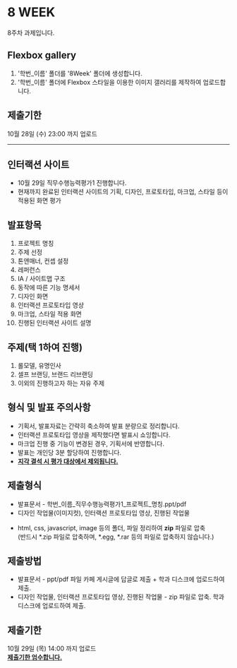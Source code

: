 # 8 WEEK

8주차 과제입니다.

## Flexbox gallery

1. '학번_이름' 폴더를 '8Week' 폴더에 생성합니다.
2. '학번_이름' 폴더에 Flexbox 스타일을 이용한 이미지 갤러리를 제작하여 업로드합니다.

## 제출기한

10월 28일 (수) 23:00 까지 업로드

<hr/>

## 인터랙션 사이트

- 10월 29일 직무수행능력평가1 진행합니다.
- 현재까지 완료된 인터랙션 사이트의 기획, 디자인, 프로토타입, 마크업, 스타일 등이 적용된 화면 평가

## 발표항목

1. 프로젝트 명칭
2. 주제 선정
3. 톤앤매너, 컨셉 설정
4. 레퍼런스
5. IA / 사이트맵 구조
6. 동작에 따른 기능 명세서
7. 디자인 화면
8. 인터랙션 프로토타입 영상
9. 마크업, 스타일 적용 화면
10. 진행된 인터랙션 사이트 설명

## 주제(택 1하여 진행)

1. 롤모델, 유명인사
2. 셀프 브랜딩, 브랜드 리브랜딩
3. 이외의 진행하고자 하는 자유 주제

## 형식 및 발표 주의사항

- 기획서, 발표자료는 간략히 축소하여 발표 분량으로 정리합니다.
- 인터랙션 프로토타입 영상을 제작했다면 발표시 쇼잉합니다.
- 마크업 진행 중 기능이 변경된 경우, 기획서에 반영합니다.
- 발표는 개인당 3분 할당하여 진행합니다.
- <b><u>지각 결석 시 평가 대상에서 제외됩니다.</u></b>

## 제출형식

- 발표문서 - 학번_이름_직무수행능력평가1_프로젝트_명칭.ppt/pdf
- 디자인 작업물(이미지컷), 인터랙션 프로토타입 영상, 진행된 작업물
* html, css, javascript, image 등의 폴더, 파일 정리하여 <b>zip</b> 파일로 압축<br/>(반드시 *.zip 파일로 압축하며, *.egg, *.rar 등의 파일로 압축하지 않습니다.)

## 제출방법

- 발표문서 - ppt/pdf 파일 카페 게시글에 답글로 제출 + 학과 디스크에 업로드하여 제출.
- 디자인 작업물, 인터랙션 프로토타입 영상, 진행된 작업물 - zip 파일로 압축. 학과 디스크에 업로드하여 제출.

## 제출기한

10월 29일 (목) 14:00 까지 업로드<br/>
<b><u>제출기한 엄수합니다.</u></b>
